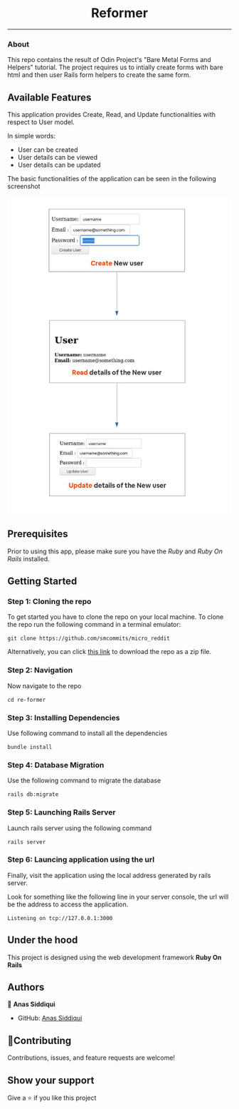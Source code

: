 <h1 align="center">Reformer</h1>

---

### About 
This repo contains the result of Odin Project's "Bare Metal Forms and Helpers" tutorial. The project requires us to intially create forms with bare html and then user Rails form helpers to create the same form.


## Available Features
This application provides Create, Read, and Update functionalities with respect to User model.

In simple words:
- User can be created
- User details can be viewed
- User details can be updated

The basic functionalities of the application can be seen in the following screenshot

![screen](./screen.jpg)



## Prerequisites
Prior to using this app, please make sure you have the _Ruby_ and _Ruby On Rails_ installed.

## Getting Started


### Step 1: Cloning the repo

To get started you have to clone the repo on your local machine. To clone the repo run the following command in a terminal emulator:
   
```
git clone https://github.com/smcommits/micro_reddit
```
       
Alternatively, you can click [this link](https://github.com/smcommits/re-former/archive/develop.zip) to download the repo as a zip file.

### Step 2: Navigation

Now navigate to the repo

```
cd re-former
```

### Step 3: Installing Dependencies

Use following command to install all the dependencies

```
bundle install
```

### Step 4: Database Migration

Use the following command to migrate the database

```
rails db:migrate
```
### Step 5: Launching Rails Server

Launch rails server using the following command

```
rails server
```

### Step 6: Launcing application using the url

Finally, visit the application using the local address generated by rails server. 

Look for something like the following line in your server console, the url will be the address to access the application.

```
Listening on tcp://127.0.0.1:3000
```


## Under the hood
This project is designed using the web development framework **Ruby On Rails**

## Authors

👤 **Anas Siddiqui**

- GitHub: [Anas Siddiqui](https://github.com/smcommits)


## 🤝Contributing

Contributions, issues, and feature requests are welcome!

## Show your support

Give a ⭐️ if you like this project
